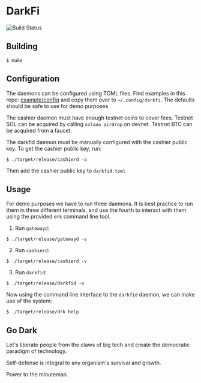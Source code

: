 # DarkFi

![Build Status](https://github.com/darkrenaissance/darkfi/actions/workflows/rust-build.yml/badge.svg)

## Building

```
$ make
```

## Configuration

The daemons can be configured using TOML files. Find examples in
this repo: [example/config](example/config) and copy them over to
`~/.config/darkfi`. The defaults should be safe to use for demo
purposes.

The cashier daemon must have enough testnet coins to cover fees.
Testnet SOL can be acquired by calling `solana airdrop` on devnet.
Testnet BTC can be acquired from a faucet.

The darkfid daemon must be manually configured with the cashier
public key. To get the cashier public key, run:

```
$ ./target/release/cashierd -a
```

Then add the cashier public key to `darkfid.toml`

## Usage

For demo purposes we have to run three daemons. It is best practice to
run them in three different terminals, and use the fourth to interact
with them using the provided `drk` command line tool.

1. Run `gatewayd`:

```
$ ./target/release/gatewayd -v
```

2. Run `cashierd`:

```
$ ./target/release/cashierd -v
```

3. Run `darkfid`:

```
$ ./target/release/darkfid -v
```

Now using the command line interface to the `darkfid` daemon, we can
make use of the system:

```
$ ./target/release/drk help
```

## Go Dark

Let's liberate people from the claws of big tech and create the
democratic paradigm of technology.

Self-defense is integral to any organism's survival and growth.

Power to the minuteman.

